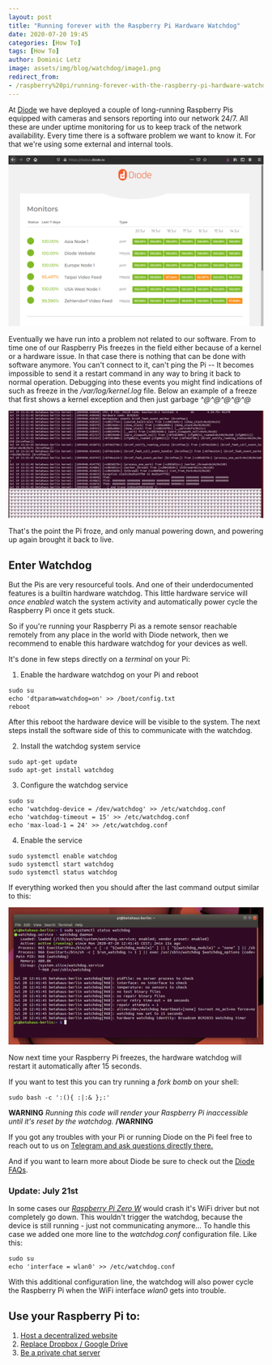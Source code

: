 ```yaml
---
layout: post
title: "Running forever with the Raspberry Pi Hardware Watchdog"
date: 2020-07-20 19:45
categories: [How To]
tags: [How To]
author: Dominic Letz
image: assets/img/blog/watchdog/image1.png
redirect_from:
- /raspberry%20pi/running-forever-with-the-raspberry-pi-hardware-watchdog-20202/
---
```


At [Diode](https://diode.io) we have deployed a couple of long-running Raspberry Pis equipped with cameras and sensors reporting into our network 24/7. All these are under uptime monitoring for us to keep track of the network availability. Every time there is a software problem we want to know it. For that we're using some external and internal tools. 

![Diode.io status page](../assets/img/blog/watchdog/image3.png)

Eventually we have run into a problem not related to our software. From to time one of our Raspberry Pis freezes in the field either because of a kernel or a hardware issue. In that case there is nothing that can be done with software anymore. You can't connect to it, can't ping the Pi -- It becomes impossible to send it a restart command in any way to bring it back to normal operation. Debugging into these events you might find indications of such as freeze in the _/var/log/kernel.log_ file. Below an example of a freeze that first shows a kernel exception and then just garbage _^@^@^@^@^@_

![Kernel log at freeze](../assets/img/blog/watchdog/image4.png)

That's the point the Pi froze, and only manual powering down, and powering up again brought it back to live.

## Enter Watchdog

But the Pis are very resourceful tools. And one of their underdocumented features is a builtin hardware watchdog. This little hardware service will _once enabled_ watch the system activity and automatically power cycle the Raspberry Pi once it gets stuck. 

So if you're running your Raspberry Pi as a remote sensor reachable remotely from any place in the world with Diode network, then we recommend to enable this hardware watchdog for your devices as well. 

It's done in few steps directly on a _terminal_ on your Pi:

1) Enable the hardware watchdog on your Pi and reboot

```
sudo su
echo 'dtparam=watchdog=on' >> /boot/config.txt
reboot
```

After this reboot the hardware device will be visible to the system. The next steps install the software side of this to communicate with the watchdog.

2) Install the watchdog system service

```
sudo apt-get update
sudo apt-get install watchdog
```

3) Configure the watchdog service

```
sudo su
echo 'watchdog-device = /dev/watchdog' >> /etc/watchdog.conf
echo 'watchdog-timeout = 15' >> /etc/watchdog.conf
echo 'max-load-1 = 24' >> /etc/watchdog.conf
```

4) Enable the service

```
sudo systemctl enable watchdog
sudo systemctl start watchdog
sudo systemctl status watchdog
```

If everything worked then you should after the last command output similar to this:

![Watchdog service running](../assets/img/blog/watchdog/image2.png)

Now next time your Raspberry Pi freezes, the hardware watchdog will restart it automatically after 15 seconds. 

If you want to test this you can try running a _fork bomb_ on your shell:

```
sudo bash -c ':(){ :|:& };:'
```
__WARNING__ _Running this code will render your Raspberry Pi inaccessible until it's reset by the watchdog._ __/WARNING__


If you got any troubles with your Pi or running Diode on the Pi feel free to reach out to us on [Telegram and ask questions directly there.](https://t.me/diode_chain)

And if you want to learn more about Diode be sure to check out the [Diode FAQs](https://github.com/diodechain/wiki/wiki/FAQs).

### Update: July 21st 

In some cases our [_Raspberry Pi Zero W_](https://www.raspberrypi.org/products/raspberry-pi-zero-w/) would crash it's WiFi driver but not completely go down. This wouldn't trigger the watchdog, because the device is still running - just not communicating anymore... To handle this case we added one more line to the _watchdog.conf_ configuration file. Like this:

```
sudo su
echo 'interface = wlan0' >> /etc/watchdog.conf
```

With this additional configuration line, the watchdog will also power cycle the Raspberry Pi when the WiFi interface _wlan0_ gets into trouble.

## Use your Raspberry Pi to:

1) [ Host a decentralized website ](https://app.docs.diode.io/raspberry-pi/host-a-public-wordpress-website-on-raspberry-pi/)
2) [ Replace Dropbox / Google Drive ](https://app.docs.diode.io/raspberry-pi/use-your-raspberry-pi-as-a-remote-file-server-backup-device/)
3) [ Be a private chat server ](https://app.docs.diode.io/raspberry-pi/use-your-raspberry-pi-as-a-private-chat-server/)
